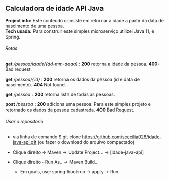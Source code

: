 ## Calculadora de idade API Java
**Project info:** Este conteudo consiste em retornar a idade a partir da data de nascimento de uma pessoa.   
**Tech usada:** Para construir este simples microserviço utilizei Java 11, e Spring.

###### Rotas

**get** _/pessoa/idade/{dd-mm-aaaa}_ : **200** retorna a idade da pessoa. **400:** Bad request.

**get** _/pessoa/{id}_ : **200** retorna os dados da pessoa (id e data de nascimento). **404** Not found.

**get** _/pessoa_ : **200** retorna lista de todas as pessoas.

**post** _/pessoa_ : **200** adiciona uma pessoa. Para este simples projeto e retornado os dados da pessoa cadastrada. **400** Bad Request.


###### Usar o repositorio

- via linha de comando
$ git clone https://github.com/scecilia028/idade-java-api.git (ou fazer o download do arquivo compactado)

- Clique direito -> Maven -> Update Project... -> [idade-java-api]
 
- Clique direito - Run As.. -> Maven Build... 
  - Em goals, use: spring-boot:run -> apply -> Run
